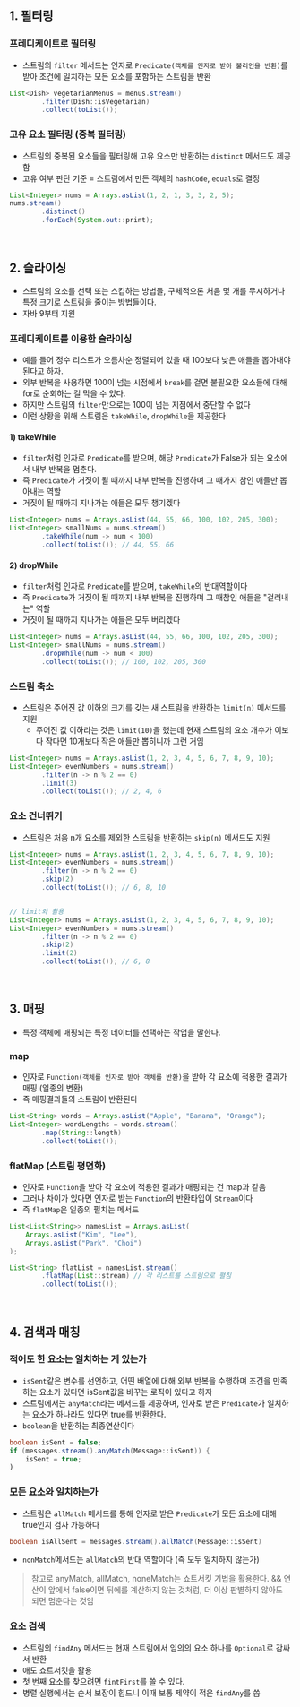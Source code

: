 ## 1. 필터링
### 프레디케이트로 필터링
- 스트림의 `filter` 메서드는 인자로 `Predicate(객체를 인자로 받아 불리언을 반환)`를 받아 조건에 일치하는 모든 요소를 포함하는 스트림을 반환
```java
List<Dish> vegetarianMenus = menus.stream()
        .filter(Dish::isVegetarian)
        .collect(toList());
```

### 고유 요소 필터링 (중복 필터링)
- 스트림의 중복된 요소들을 필터링해 고유 요소만 반환하는 `distinct` 메서드도 제공함
- 고유 여부 판단 기준 = 스트림에서 만든 객체의 `hashCode`, `equals`로 결정
```java
List<Integer> nums = Arrays.asList(1, 2, 1, 3, 3, 2, 5);
nums.stream()
        .distinct()
        .forEach(System.out::print); 
```

<br>  

## 2. 슬라이싱
- 스트림의 요소를 선택 또는 스킵하는 방법들, 구체적으론 처음 몇 개를 무시하거나 특정 크기로 스트림을 줄이는 방법들이다.
- 자바 9부터 지원

### 프레디케이트를 이용한 슬라이싱
- 예를 들어 정수 리스트가 오름차순 정렬되어 있을 때 100보다 낮은 애들을 뽑아내야 된다고 하자.
- 외부 반복을 사용하면 100이 넘는 시점에서 `break`를 걸면 불필요한 요소들에 대해 for로 순회하는 걸 막을 수 있다.
- 하지만 스트림의 `filter`만으로는 100이 넘는 지점에서 중단할 수 없다
- 이런 상황을 위해 스트림은 `takeWhile`, `dropWhile`을 제공한다

#### 1) takeWhile
- `filter`처럼 인자로 `Predicate`를 받으며, 해당 `Predicate`가 False가 되는 요소에서 내부 반복을 멈춘다.
- 즉 `Predicate`가 거짓이 될 때까지 내부 반복을 진행하며 그 때가지 참인 애들만 뽑아내는 역할
- 거짓이 될 때까지 지나가는 애들은 모두 챙기겠다
```java
List<Integer> nums = Arrays.asList(44, 55, 66, 100, 102, 205, 300);
List<Integer> smallNums = nums.stream()
        .takeWhile(num -> num < 100)
        .collect(toList()); // 44, 55, 66
```

#### 2) dropWhile
- `filter`처럼 인자로 `Predicate`를 받으며, `takeWhile`의 반대역할이다
- 즉 `Predicate`가 거짓이 될 때까지 내부 반복을 진행하며 그 때참인 애들을 "걸러내는" 역할
- 거짓이 될 때까지 지나가는 애들은 모두 버리겠다
```java
List<Integer> nums = Arrays.asList(44, 55, 66, 100, 102, 205, 300);
List<Integer> smallNums = nums.stream()
        .dropWhile(num -> num < 100)
        .collect(toList()); // 100, 102, 205, 300
```
  
### 스트림 축소
- 스트림은 주어진 값 이하의 크기를 갖는 새 스트림을 반환하는 `limit(n)` 메서드를 지원
  - 주어진 값 이하라는 것은 `limit(10)`을 했는데 현재 스트림의 요소 개수가 이보다 작다면 10개보다 작은 애들만 뽑히니까 그런 거임
```java
List<Integer> nums = Arrays.asList(1, 2, 3, 4, 5, 6, 7, 8, 9, 10);
List<Integer> evenNumbers = nums.stream()
        .filter(n -> n % 2 == 0)
        .limit(3)
        .collect(toList()); // 2, 4, 6
```
  
### 요소 건너뛰기
- 스트림은 처음 n개 요소를 제외한 스트림을 반환하는 `skip(n)` 메서드도 지원
```java
List<Integer> nums = Arrays.asList(1, 2, 3, 4, 5, 6, 7, 8, 9, 10);
List<Integer> evenNumbers = nums.stream()
        .filter(n -> n % 2 == 0)
        .skip(2)
        .collect(toList()); // 6, 8, 10


// limit와 활용
List<Integer> nums = Arrays.asList(1, 2, 3, 4, 5, 6, 7, 8, 9, 10);
List<Integer> evenNumbers = nums.stream()
        .filter(n -> n % 2 == 0)
        .skip(2)
        .limit(2)
        .collect(toList()); // 6, 8
```

<br>  

## 3. 매핑
- 특정 객체에 매핑되는 특정 데이터를 선택하는 작업을 말한다.

### map
- 인자로 `Function(객체를 인자로 받아 객체를 반환)`을 받아 각 요소에 적용한 결과가 매핑 (일종의 변환)
- 즉 매핑결과들의 스트림이 반환된다
```java
List<String> words = Arrays.asList("Apple", "Banana", "Orange");
List<Integer> wordLengths = words.stream()
        .map(String::length)
        .collect(toList());
```

### flatMap (스트림 평면화)
- 인자로 `Function`을 받아 각 요소에 적용한 결과가 매핑되는 건 map과 같음
- 그러나 차이가 있다면 인자로 받는 `Function`의 반환타입이 `Stream`이다
- 즉 `flatMap`은 일종의 펼치는 메서드
```java
List<List<String>> namesList = Arrays.asList(
    Arrays.asList("Kim", "Lee"),
    Arrays.asList("Park", "Choi")
);

List<String> flatList = namesList.stream()
        .flatMap(List::stream) // 각 리스트를 스트림으로 펼침
        .collect(toList());
```
 
<br>  

## 4. 검색과 매칭
### 적어도 한 요소는 일치하는 게 있는가
- `isSent`같은 변수를 선언하고, 어떤 배열에 대해 외부 반복을 수행하며 조건을 만족하는 요소가 있다면 isSent값을 바꾸는 로직이 있다고 하자
- 스트림에서는 `anyMatch`라는 메서드를 제공하며, 인자로 받은 `Predicate`가 일치하는 요소가 하나라도 있다면 true를 반환한다.
- `boolean`을 반환하는 최종연산이다
```java
boolean isSent = false;
if (messages.stream().anyMatch(Message::isSent)) {
    isSent = true;
)
```

### 모든 요소와 일치하는가
- 스트림은 `allMatch` 메서드를 통해 인자로 받은 `Predicate`가 모든 요소에 대해 true인지 검사 가능하다
```java
boolean isAllSent = messages.stream().allMatch(Message::isSent)
```
- `nonMatch`메서드는 `allMatch`의 반대 역할이다 (즉 모두 일치하지 않는가)

> 참고로 anyMatch, allMatch, noneMatch는 쇼트서킷 기법을 활용한다.
> && 연산이 앞에서 false이면 뒤에를 계산하지 않는 것처럼, 더 이상 판별하지 않아도 되면 멈춘다는 것임

### 요소 검색
- 스트림의 `findAny` 메서드는 현재 스트림에서 임의의 요소 하나를 `Optional`로 감싸서 반환
- 애도 쇼트서킷을 활용
- 첫 번째 요소를 찾으려면 `fintFirst`를 쓸 수 있다.
- 병렬 실행에서는 순서 보장이 힘드니 이때 보통 제약이 적은 `findAny`를 씀
